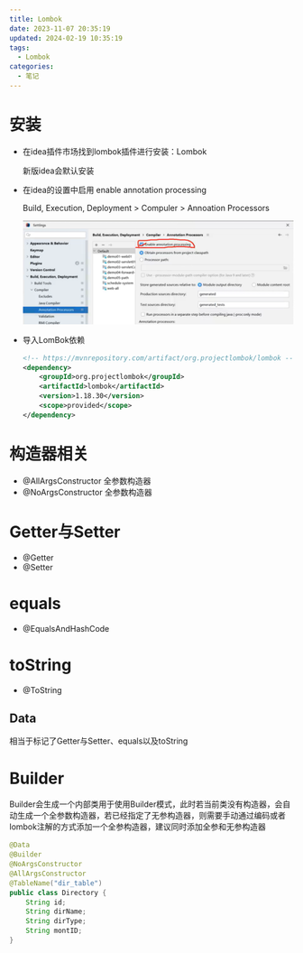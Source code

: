 ```yaml
---
title: Lombok
date: 2023-11-07 20:35:19
updated: 2024-02-19 10:35:19
tags:
  - Lombok
categories:
  - 笔记
---
```


# 安装

- 在idea插件市场找到lombok插件进行安装：Lombok

    新版idea会默认安装

- 在idea的设置中启用 enable annotation processing

    Build, Execution, Deployment > Compuler > Annoation Processors

    ![image-20231107202940311](Lombok/image-20231107202940311.png)

- 导入LomBok依赖

    ```xml
    <!-- https://mvnrepository.com/artifact/org.projectlombok/lombok -->
    <dependency>
        <groupId>org.projectlombok</groupId>
        <artifactId>lombok</artifactId>
        <version>1.18.30</version>
        <scope>provided</scope>
    </dependency>
    ```

    

# 构造器相关

- @AllArgsConstructor 全参数构造器
- @NoArgsConstructor 全参数构造器

# Getter与Setter

- @Getter
- @Setter

# equals

- @EqualsAndHashCode

# toString

- @ToString

## Data

相当于标记了Getter与Setter、equals以及toString

# Builder

Builder会生成一个内部类用于使用Builder模式，此时若当前类没有构造器，会自动生成一个全参数构造器，若已经指定了无参构造器，则需要手动通过编码或者lombok注解的方式添加一个全参构造器，建议同时添加全参和无参构造器

```java
@Data
@Builder
@NoArgsConstructor
@AllArgsConstructor
@TableName("dir_table")
public class Directory {
    String id;
    String dirName;
    String dirType;
    String montID;
}
```

